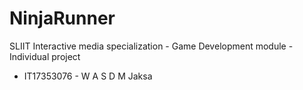# NinjaRunner
SLIIT Interactive media specialization - Game Development module - Individual project
- IT17353076 - W A S D M Jaksa
